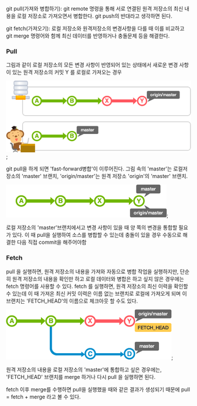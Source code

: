 git pull(가져와 병합하기): git remote 명령을 통해 서로 연결된 원격 저장소의 최신 내용을 로컬 저장소로 가져오면서 병합한다. git push의 반대라고 생각하면 된다.

git fetch(가져오기): 로컬 저장소와 원격저장소의 변경사항을 다를 때 이를 비교하고 git merge 명령어와 함께 최신 데이터를 반영하거나 충돌문제 등을 해결한다.

### Pull

그림과 같이 로컬 저장소의 모든 변경 사항이 반영되어 있는 상태에서 새로운 변경 사항이 있는 원격 저장소의 커밋 Y 를 로컬로 가져오는 경우

![git](../images/etc/img.png);

git pull을 하게 되면 'fast-forward병합'이 이루어진다. 그림 속의 'master'는 로컬저장소의 'master' 브랜치, 'origin/master'는 원격 저장소 'origin'의 'master' 브랜치.

![git](../images/etc/img_1.png);

로컬 저장소의 'master'브랜치에서고 변경 사항이 있을 때 양 쪽의 변경을 통합할 필요가 있다. 이 때 pull을 실행하여 소스를 병합할 수 있는데 충돌이 있을 경우 수동으로 해결한 다음 직접 commit을 해주어야함

### Fetch

pull 을 실행하면, 원격 저장소의 내용을 가져와 자동으로 병합 작업을 실행하지만, 단순히 원격 저장소의 내용을 확인만 하고 로컬 데이터와 병합은 하고 싶지 않은 경우에는 fetch 명령어를 사용할 수 있다. fetch 를 실행하면, 원격 저장소의 최신 이력을 확인할 수 있는데 이 때 가져온 최신 커밋 이력은 이름 없는 브랜치로 로컬에 가져오게 되며 이 브랜치는 'FETCH\_HEAD'의 이름으로 체크아웃 할 수도 있다.

![git](../images/etc/img_2.png);

원격 저장소의 내용을 로컬 저장소의 'master'에 통합하고 싶은 경우에는, 'FETCH\_HEAD' 브랜치를 merge 하거나 다시 pull 을 실행하면 된다.

fetch 이후 merge를 수행하면 pull을 실행했을 때와 같은 결과가 생성되기 때문에 pull = fetch + merge 라고 볼 수 있다.